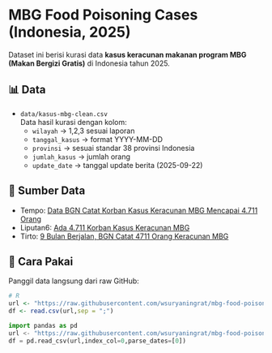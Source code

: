 # MBG Food Poisoning Cases (Indonesia, 2025)

Dataset ini berisi kurasi data **kasus keracunan makanan program MBG (Makan Bergizi Gratis)** di Indonesia tahun 2025.

## 📊 Data
- `data/kasus-mbg-clean.csv`  
  Data hasil kurasi dengan kolom:
  - `wilayah` → 1,2,3 sesuai laporan
  - `tanggal_kasus` → format YYYY-MM-DD
  - `provinsi` → sesuai standar 38 provinsi Indonesia
  - `jumlah_kasus` → jumlah orang
  - `update_date` → tanggal update berita (2025-09-22)

## 📖 Sumber Data

- Tempo: [Data BGN Catat Korban Kasus Keracunan MBG Mencapai 4.711 Orang](https://www.tempo.co/politik/data-bgn-catat-korban-kasus-keracunan-mbg-mencapai-4-711-orang-2072315)  
- Liputan6: [Ada 4.711 Korban Kasus Keracunan MBG](https://www.liputan6.com/news/read/6165915/ada-4711-korban-kejadian-luar-biasa-di-mbg-ini-daftar-lengkapnya)  
- Tirto: [9 Bulan Berjalan, BGN Catat 4711 Orang Keracunan MBG](https://tirto.id/9-bulan-berjalan-bgn-catat-4711-orang-keracunan-mbg-hiak)

## 🚀 Cara Pakai

Panggil data langsung dari raw GitHub:

```r
# R
url <- "https://raw.githubusercontent.com/wsuryaningrat/mbg-food-poisoning-data/refs/heads/main/data/mbg-data.csv"
df <- read.csv(url,sep = ";")
```

```py
import pandas as pd
url <- "https://raw.githubusercontent.com/wsuryaningrat/mbg-food-poisoning-data/refs/heads/main/data/mbg-data.csv"
df = pd.read_csv(url,index_col=0,parse_dates=[0])
```
